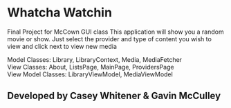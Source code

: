# Whatcha Watchin
 Final Project for McCown GUI class
This application will show you a random movie or show. Just select the provider and type of content you wish to view and click next to view new media

Model Classes: Library, LibraryContext, Media, MediaFetcher  
View Classes: About, ListsPage, MainPage, ProvidersPage  
View Model Classes: LibraryViewModel, MediaViewModel

## Developed by Casey Whitener & Gavin McCulley
